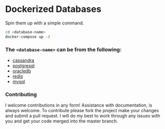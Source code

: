 # Dockerized Databases

Spin them up with a simple command.

```sh
cd <database-name>
docker-compose up -d
```

### The `<database-name>` can be from the following:

- [cassandra](https://cassandra.apache.org/_/index.html)
- [postgresql](https://www.postgresql.org/)
- [oracledb](https://docs.oracle.com/cd/E11882_01/index.htm)
- [redis](https://redis.io/docs/about/)
- [mysql](https://dev.mysql.com/doc/refman/8.0/en/sql-statements.html)

### Contributing

I welcome contributions in any form! Assistance with documentation, is always welcome. To contribute please fork the project make your changes and submit a pull request. I will do my best to work through any issues with you and get your code merged into the master branch.
